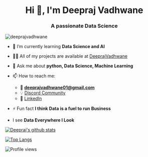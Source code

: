 <h1 align="center">Hi 👋, I'm Deepraj Vadhwane</h1>
<h3 align="center">A passionate Data Science </h3>

<p align="left"> <img src="https://komarev.com/ghpvc/?username=deeprajvadhwane&label=Profile%20views&color=0e75b6&style=flat" alt="deeprajvadhwane" /> </p>

- 🌱 I’m currently learning **Data Science and AI**

- 👨‍💻 All of my projects are available at [DeeprajVadhwane](DeeprajVadhwane)

- 💬 Ask me about **python, Data Science, Machine Learning**

- 📫 How to reach me:
  - 📧 **deeprajvadhwane01@gmail.com**
  - :bulb: [Discord Community](https://discord.gg/C2C9Ys9j)
  - :office: [LinkedIn](https://www.linkedin.com/in/deepraj-vadhwane/)

- ⚡ Fun fact **I think Data is a fuel to run Business**
- I see **Data Everywhere I Look**
 
[![Deepraj's github stats](https://github-readme-stats.vercel.app/api?username=DeeprajVadhwane&count_private=true&show_icons=true&theme=dracula&hide_rank=false)](https://github.com/DeeprajVadhwane?tab=repositories)

[![Top Langs](https://github-readme-stats.vercel.app/api/top-langs/?username=DeeprajVadhwane)](https://github.com/DeeprajVadhwane?tab=repositories)

![Profile views](https://gpvc.arturio.dev/DeeprajVadhwane)

